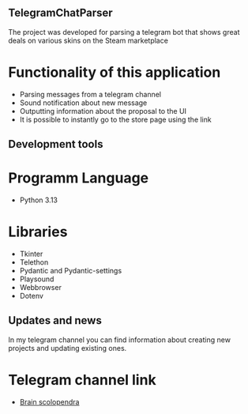 ## TelegramChatParser

The project was developed for parsing a telegram bot that shows great deals on various skins on the Steam marketplace

# Functionality of this application

- Parsing messages from a telegram channel
- Sound notification about new message
- Outputting information about the proposal to the UI
- It is possible to instantly go to the store page using the link


## Development tools

# Programm Language

- Python 3.13

# Libraries

- Tkinter
- Telethon
- Pydantic and Pydantic-settings
- Playsound
- Webbrowser
- Dotenv


## Updates and news

In my telegram channel you can find information about creating new projects and updating existing ones.

# Telegram channel link

- [Brain scolopendra](https://t.me/shak1ch_offc)